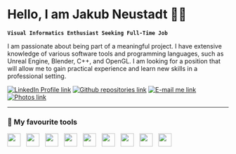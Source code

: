 # Hello, I am Jakub Neustadt 👨‍💻

**`Visual Informatics Enthusiast Seeking Full-Time Job`**

I am passionate about being part of a meaningful project. I have extensive knowledge of various software tools and programming languages, such as Unreal Engine, Blender, C++, and OpenGL. I am looking for a position that will allow me to gain practical experience and learn new skills in a professional setting.

<p align=Lleft">
  <a href="https://www.linkedin.com/in/jakub-neustadt/">
    <img alt="LinkedIn Profile link" title="LinkedIn" src="https://custom-icon-badges.demolab.com/badge/-Linkedin-blue?style=for-the-badge&logoColor=white&logo=linkedin"></a>
  <a href="https://github.com/Nojsty?tab=repositories">
    <img alt="Github repositories link" title="Github Repos" src="https://custom-icon-badges.demolab.com/badge/-My%20Repos-green?style=for-the-badge&logoColor=white&logo=repo"></a>
  <a href="mailto:jakub.neustadt@gmail.com">
    <img alt="E-mail me link" title="E-mail" src="https://custom-icon-badges.demolab.com/badge/-jakub.neustadt@gmail.com-red?style=for-the-badge&logo=mention&logoColor=white"></a>
  <a href="https://500px.com/p/jakubneustadt">
    <img alt="Photos link" title="Photos" src="https://custom-icon-badges.demolab.com/badge/-Photos-yellow?style=for-the-badge&logoColor=white&logo=device-camera"></a>
</p>

---

### 🔧 My favourite tools

<img align="left" alt="" width="30px" style="padding-right:10px;" src="https://cdn.jsdelivr.net/gh/devicons/devicon/icons/cplusplus/cplusplus-original.svg"/>
<img align="left" alt="" width="30px" style="padding-right:10px;" src="https://cdn.jsdelivr.net/gh/devicons/devicon/icons/c/c-original.svg"/>
<img align="left" alt="" width="30px" style="padding-right:10px;" src="https://cdn.jsdelivr.net/gh/devicons/devicon/icons/unrealengine/unrealengine-original.svg"/>
<img align="left" alt="" width="30px" style="padding-right:10px;" src="https://cdn.jsdelivr.net/gh/devicons/devicon/icons/opengl/opengl-original.svg"/>
<img align="left" alt="" width="30px" style="padding-right:10px;" src="https://cdn.jsdelivr.net/gh/devicons/devicon/icons/figma/figma-original.svg"/>
<img align="left" alt="" width="30px" style="padding-right:10px;" src="https://cdn.jsdelivr.net/gh/devicons/devicon/icons/html5/html5-original.svg"/>
<img align="left" alt="" width="30px" style="padding-right:10px;" src="https://cdn.jsdelivr.net/gh/devicons/devicon/icons/css3/css3-original.svg"/>
<img align="left" alt="" width="30px" style="padding-right:10px;" src="https://cdn.jsdelivr.net/gh/devicons/devicon/icons/processing/processing-original.svg"/>
<img align="left" alt="" width="30px" style="padding-right:10px;" src="https://cdn.jsdelivr.net/gh/devicons/devicon/icons/blender/blender-original.svg"/>


<!--
**Nojsty/Nojsty** is a ✨ _special_ ✨ repository because its `README.md` (this file) appears on your GitHub profile.

Here are some ideas to get you started:

- 🔭 I’m currently working on ...
- 🌱 I’m currently learning ...
- 👯 I’m looking to collaborate on ...
- 🤔 I’m looking for help with ...
- 💬 Ask me about ...
- 📫 How to reach me: ...
- 😄 Pronouns: ...
- ⚡ Fun fact: ...
-->
